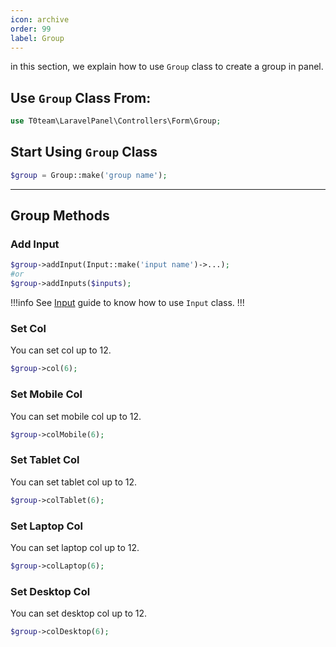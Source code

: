 ```yaml
---
icon: archive
order: 99
label: Group
---
```


in this section, we explain how to use `Group` class to create a group in panel.

## Use `Group` Class From:

```php
use T0team\LaravelPanel\Controllers\Form\Group;
```

## Start Using `Group` Class

```php
$group = Group::make('group name');
```

----
## Group Methods

### Add Input

```php
$group->addInput(Input::make('input name')->...);
#or
$group->addInputs($inputs);
```

!!!info
See [Input](/components/input) guide to know how to use `Input` class.
!!!

### Set Col 
You can set col up to 12.

```php
$group->col(6);
```

### Set Mobile Col
You can set mobile col up to 12.

```php
$group->colMobile(6);
```

### Set Tablet Col
You can set tablet col up to 12.

```php
$group->colTablet(6);
```

### Set Laptop Col
You can set laptop col up to 12.

```php
$group->colLaptop(6);
```

### Set Desktop Col
You can set desktop col up to 12.

```php
$group->colDesktop(6);
```




